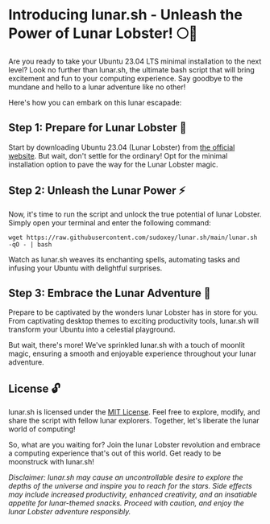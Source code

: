 # Introducing lunar.sh - Unleash the Power of Lunar Lobster! 🌕🦞

Are you ready to take your Ubuntu 23.04 LTS minimal installation to the next level? Look no further than lunar.sh, the ultimate bash script that will bring excitement and fun to your computing experience. Say goodbye to the mundane and hello to a lunar adventure like no other!

Here's how you can embark on this lunar escapade:

## Step 1: Prepare for Lunar Lobster 🌙

Start by downloading Ubuntu 23.04 (Lunar Lobster) from [the official website](https://ubuntu.com/download/desktop). But wait, don't settle for the ordinary! Opt for the minimal installation option to pave the way for the Lunar Lobster magic.

## Step 2: Unleash the Lunar Power ⚡

Now, it's time to run the script and unlock the true potential of lunar Lobster. Simply open your terminal and enter the following command:

`wget https://raw.githubusercontent.com/sudoxey/lunar.sh/main/lunar.sh -qO - | bash`

Watch as lunar.sh weaves its enchanting spells, automating tasks and infusing your Ubuntu with delightful surprises.

## Step 3: Embrace the Lunar Adventure 🌟

Prepare to be captivated by the wonders lunar Lobster has in store for you. From captivating desktop themes to exciting productivity tools, lunar.sh will transform your Ubuntu into a celestial playground.

But wait, there's more! We've sprinkled lunar.sh with a touch of moonlit magic, ensuring a smooth and enjoyable experience throughout your lunar adventure.

## License 🔓

lunar.sh is licensed under the [MIT License](https://github.com/sudoxey/lunar.sh/blob/main/LICENSE). Feel free to explore, modify, and share the script with fellow lunar explorers. Together, let's liberate the lunar world of computing!

So, what are you waiting for? Join the lunar Lobster revolution and embrace a computing experience that's out of this world. Get ready to be moonstruck with lunar.sh!

*Disclaimer: lunar.sh may cause an uncontrollable desire to explore the depths of the universe and inspire you to reach for the stars. Side effects may include increased productivity, enhanced creativity, and an insatiable appetite for lunar-themed snacks. Proceed with caution, and enjoy the lunar Lobster adventure responsibly.*
